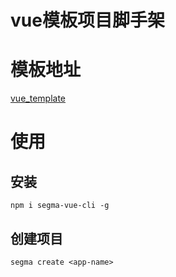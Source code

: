 # vue模板项目脚手架

# 模板地址
[vue_template](https://github.com/LucasGoodman/vue_template)

# 使用

## 安装
```shell script
npm i segma-vue-cli -g
```

## 创建项目
```shell script
segma create <app-name>
```
